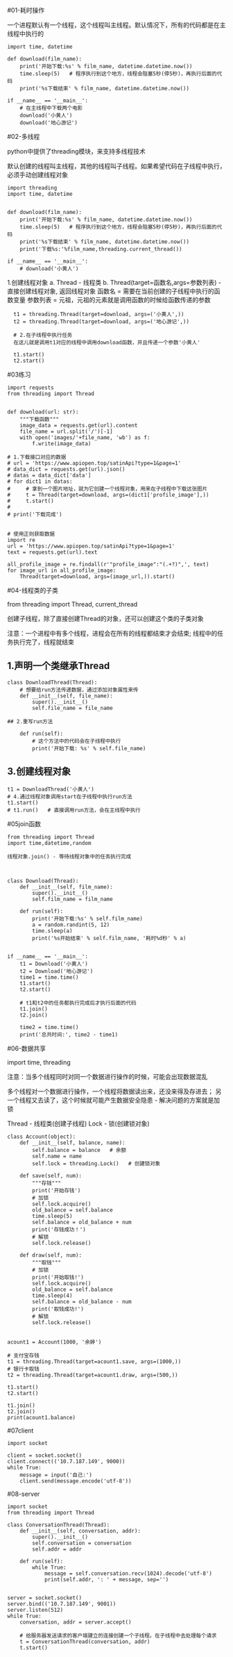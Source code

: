 #01-耗时操作

一个进程默认有一个线程，这个线程叫主线程。默认情况下，所有的代码都是在主线程中执行的
```
import time, datetime

def download(film_name):
    print('开始下载:%s' % film_name, datetime.datetime.now())
    time.sleep(5)   # 程序执行到这个地方，线程会阻塞5秒(停5秒)，再执行后面的代码
    print('%s下载结束' % film_name, datetime.datetime.now())

if __name__ == '__main__':
    # 在主线程中下载两个电影
    download('小黄人')
    download('地心游记')
```

#02-多线程

python中提供了threading模块，来支持多线程技术

默认创建的线程叫主线程，其他的线程叫子线程。如果希望代码在子线程中执行，必须手动创建线程对象
```
import threading
import time, datetime


def download(film_name):
    print('开始下载:%s' % film_name, datetime.datetime.now())
    time.sleep(5)   # 程序执行到这个地方，线程会阻塞5秒(停5秒)，再执行后面的代码
    print('%s下载结束' % film_name, datetime.datetime.now())
    print('下载%s:'%film_name,threading.current_thread())

if __name__ == '__main__':
    # download('小黄人')
```

 1.创建线程对象
    a.
    Thread - 线程类
    b.
    Thread(target=函数名,args=参数列表) - 直接创建线程对象, 返回线程对象
    函数名 = 需要在当前创建的子线程中执行的函数变量
    参数列表 = 元祖，元祖的元素就是调用函数的时候给函数传递的参数

  ```
    t1 = threading.Thread(target=download, args=('小黄人',))
    t2 = threading.Thread(target=download, args=('地心游记',))

    # 2.在子线程中执行任务
    在这儿就是调用t1对应的线程中调用download函数，并且传递一个参数'小黄人'

    t1.start()
    t2.start()
```

#03练习
```
import requests
from threading import Thread


def download(url: str):
    """下载函数"""
    image_data = requests.get(url).content
    file_name = url.split('/')[-1]
    with open('images/'+file_name, 'wb') as f:
        f.write(image_data)

# 1.下载接口对应的数据
# url = 'https://www.apiopen.top/satinApi?type=1&page=1'
# data_dict = requests.get(url).json()
# datas = data_dict['data']
# for dict1 in datas:
#     # 拿到一个图片地址，就为它创建一个线程对象，用来在子线程中下载这张图片
#     t = Thread(target=download, args=(dict1['profile_image'],))
#     t.start()
#
# print('下载完成')


# 使用正则获取数据
import re
url = 'https://www.apiopen.top/satinApi?type=1&page=1'
text = requests.get(url).text

all_profile_image = re.findall(r'"profile_image":"(.+?)",', text)
for image_url in all_profile_image:
    Thread(target=download, args=(image_url,)).start()
```

#04-线程类的子类

from threading import Thread, current_thread


创建子线程，除了直接创建Thread的对象，还可以创建这个类的子类对象

注意：一个进程中有多个线程，进程会在所有的线程都结束才会结束;
     线程中的任务执行完了，线程就结束



## 1.声明一个类继承Thread
```
class DownloadThread(Thread):
    # 想要给run方法传递数据，通过添加对象属性来传
    def __init__(self, file_name):
        super().__init__()
        self.file_name = file_name
```
    ## 2.重写run方法
```
    def run(self):
        # 这个方法中的代码会在子线程中执行
        print('开始下载: %s' % self.file_name)
```

## 3.创建线程对象
```
t1 = DownloadThread('小黄人')
# 4.通过线程对象调用start在子线程中执行run方法
t1.start()
# t1.run()   # 直接调用run方法，会在主线程中执行
```

#05join函数
```
from threading import Thread
import time,datetime,random

线程对象.join() - 等待线程对象中的任务执行完成



class Download(Thread):
    def __init__(self, film_name):
        super().__init__()
        self.film_name = film_name

    def run(self):
        print('开始下载:%s' % self.film_name)
        a = random.randint(5, 12)
        time.sleep(a)
        print('%s开始结束' % self.film_name, '耗时%d秒' % a)


if __name__ == '__main__':
    t1 = Download('小黄人')
    t2 = Download('地心游记')
    time1 = time.time()
    t1.start()
    t2.start()

    # t1和t2中的任务都执行完成后才执行后面的代码
    t1.join()
    t2.join()

    time2 = time.time()
    print('总共时间:', time2 - time1)
```

#06-数据共享

import time, threading

注意：当多个线程同时对同一个数据进行操作的时候，可能会出现数据混乱

多个线程对一个数据进行操作，一个线程将数据读出来，还没来得及存进去；
另一个线程又去读了，这个时候就可能产生数据安全隐患 - 解决问题的方案就是加锁

Thread - 线程类(创建子线程)
Lock - 锁(创建锁对象)


```
class Account(object):
    def __init__(self, balance, name):
        self.balance = balance   # 余额
        self.name = name
        self.lock = threading.Lock()   # 创建锁对象

    def save(self, num):
        """存钱"""
        print('开始存钱')
        # 加锁
        self.lock.acquire()
        old_balance = self.balance
        time.sleep(5)
        self.balance = old_balance + num
        print('存钱成功！')
        # 解锁
        self.lock.release()

    def draw(self, num):
        """取钱"""
        # 加锁
        print('开始取钱!')
        self.lock.acquire()
        old_balance = self.balance
        time.sleep(4)
        self.balance = old_balance - num
        print('取钱成功!')
        # 解锁
        self.lock.release()


acount1 = Account(1000, '余婷')

# 支付宝存钱
t1 = threading.Thread(target=acount1.save, args=(1000,))
# 银行卡取钱
t2 = threading.Thread(target=acount1.draw, args=(500,))

t1.start()
t2.start()

t1.join()
t2.join()
print(acount1.balance)
```


#07client
```
import socket

client = socket.socket()
client.connect(('10.7.187.149', 9000))
while True:
    message = input('自己:')
    client.send(message.encode('utf-8'))
```

#08-server
```
import socket
from threading import Thread

class ConversationThread(Thread):
    def __init__(self, conversation, addr):
        super().__init__()
        self.conversation = conversation
        self.addr = addr

    def run(self):
        while True:
            message = self.conversation.recv(1024).decode('utf-8')
            print(self.addr, ': ' + message, sep='')


server = socket.socket()
server.bind(('10.7.187.149', 9001))
server.listen(512)
while True:
    conversation, addr = server.accept()

    # 给服务器发送请求的客户端建立的连接创建一个子线程。在子线程中去处理每个请求
    t = ConversationThread(conversation, addr)
    t.start()
```












